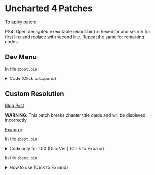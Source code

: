# Uncharted 4 Patches

To apply patch:

PS4: Open decrypted executable (eboot.bin) in hexeditor and search for first line and replace with second line. Repeat the same for remaining codes.

## Dev Menu

In file `eboot.bin`

<details>
<summary>Code (Click to Expand)</summary>

```
1.00
F6 C2 01 75 34 84 C9 74 30

F6 C2 01 75 34 84 C9 75 30
```

</details>

## Custom Resolution

[Blog Post](https://illusion0001.github.io/patches/2021/04/16/u4-60fps-dream/)

**WARNING**: This patch breaks chapter title cards and will be displayed incorrectly.

[Example](https://cdn.discordapp.com/attachments/650395105479360514/832654624665763850/20210417_011904_00093533.png)

In file `eboot.bin`

<details>
<summary>Code only for 1.00 (Disc Ver.) (Click to Expand)</summary>

```
# framelock 0 (60fps unlock)

C7 83 E4 2F 00 00 01 00 00 00

C7 83 E4 2F 00 00 00 00 00 00

# triple buffering

C7 80 50 0C 00 00 00 00 00 00

C7 80 50 0C 00 00 01 00 00 00

# res hack

48 BA 40 06 00 00 84 03 00 00

48 BA C0 03 00 00 1C 02 00 00 # customize your resolution setting here (960x540)
                              # you may change string "Switch on/off 900p" to match your resolution change

48 BA 00 05 00 00 D0 02 00 00 # (1280x720) for Neo
```

</details>

In file `eboot.bin`

<details>
<summary>How to use (Click to Expand)</summary>

Install custom resolution and dev menu patch above

Open Dev Menu with L3 Touchpad Right, Go into Display -> Frame Settings

Change the following settings:

Enable Switch on/off 900p (light blue -> light red)

(Optional) Disable FPS in msgcon to hide fps statistics.

</details>

